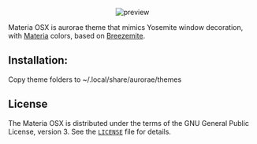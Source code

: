 <p align="center">
  <img src="https://raw.githubusercontent.com/jcmljunior/Materia-OSX/master/preview.jpeg" alt="preview"/>
</p>

Materia OSX is aurorae theme that mimics Yosemite window decoration, with [Materia](https://github.com/PapirusDevelopmentTeam/materia-kde) colors, based on [Breezemite](https://github.com/andreyorst/Breezemite).
 
## Installation:
Copy theme folders to ~/.local/share/aurorae/themes

## License
The Materia OSX is distributed under the terms of the GNU General Public License, version 3. See the [`LICENSE`](LICENSE) file for details.
